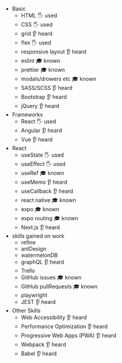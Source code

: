 - Basic
  - HTML 🖐️ used
  - CSS 🖐️ used
  - grid 👂 heard
  - flex 🖐️ used
  - responsive layout 👂 heard
  - eslint 🎓 known
  - prettier 🎓 known
  - modals/drowers etc 🎓 known
  - SASS/SCSS 👂 heard
  - Bootstrap 👂 heard
  - jQuery 👂 heard
- Frameworks
  - React 🖐️ used
  - Angular 👂 heard
  - Vue 👂 heard
- React
  - useState 🖐️ used
  - useEffect 🖐️ used
  - useRef 🎓 known
  - useMemo 👂 heard
  - useCallback 👂 heard
  - react native 🎓 known
  - expo 🎓 known
  - expo routing 🎓 known
  - Next.js 👂 heard
- skills gained on work
  - refine
  - antDesign
  - watermelonDB
  - graphQL 👂 heard
  - Trello
  - GitHub issues 🎓 known
  - GitHub pullRequests 🎓 known
  - playwright
  - JEST 👂 heard
- Other Skills
  - Web Accessibility 👂 heard
  - Performance Optimization 👂 heard
  - Progressive Web Apps (PWA) 👂 heard
  - Webpack 👂 heard
  - Babel 👂 heard
